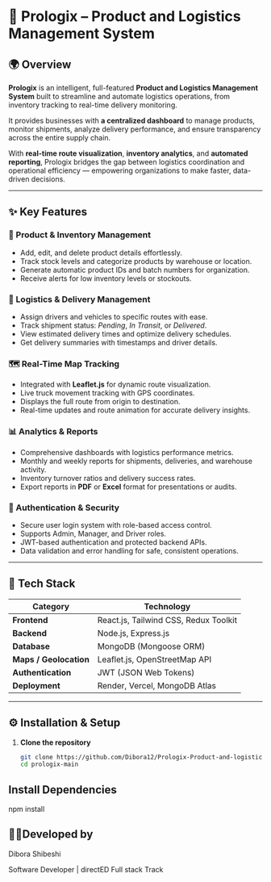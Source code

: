 # 🚚 **Prologix – Product and Logistics Management System**

## 🌍 **Overview**

**Prologix** is an intelligent, full-featured **Product and Logistics Management System** built to streamline and automate logistics operations, from inventory tracking to real-time delivery monitoring.  

It provides businesses with **a centralized dashboard** to manage products, monitor shipments, analyze delivery performance, and ensure transparency across the entire supply chain.  

With **real-time route visualization**, **inventory analytics**, and **automated reporting**, Prologix bridges the gap between logistics coordination and operational efficiency — empowering organizations to make faster, data-driven decisions.

---

## ✨ **Key Features**

### 🏢 Product & Inventory Management
- Add, edit, and delete product details effortlessly.  
- Track stock levels and categorize products by warehouse or location.  
- Generate automatic product IDs and batch numbers for organization.  
- Receive alerts for low inventory levels or stockouts.  

### 🚛 Logistics & Delivery Management
- Assign drivers and vehicles to specific routes with ease.  
- Track shipment status: *Pending*, *In Transit*, or *Delivered*.  
- View estimated delivery times and optimize delivery schedules.  
- Get delivery summaries with timestamps and driver details.  

### 🗺️ Real-Time Map Tracking
- Integrated with **Leaflet.js** for dynamic route visualization.  
- Live truck movement tracking with GPS coordinates.  
- Displays the full route from origin to destination.  
- Real-time updates and route animation for accurate delivery insights.  

### 📊 Analytics & Reports
- Comprehensive dashboards with logistics performance metrics.  
- Monthly and weekly reports for shipments, deliveries, and warehouse activity.  
- Inventory turnover ratios and delivery success rates.  
- Export reports in **PDF** or **Excel** format for presentations or audits.  

### 🔐 Authentication & Security
- Secure user login system with role-based access control.  
- Supports Admin, Manager, and Driver roles.  
- JWT-based authentication and protected backend APIs.  
- Data validation and error handling for safe, consistent operations.  

---

## 🧠 **Tech Stack**

| Category | Technology |
|-----------|-------------|
| **Frontend** | React.js, Tailwind CSS, Redux Toolkit |
| **Backend** | Node.js, Express.js |
| **Database** | MongoDB (Mongoose ORM) |
| **Maps / Geolocation** | Leaflet.js, OpenStreetMap API |
| **Authentication** | JWT (JSON Web Tokens) |
| **Deployment** | Render, Vercel, MongoDB Atlas |

---

## ⚙️ **Installation & Setup**

1. **Clone the repository**
   ```bash
   git clone https://github.com/Dibora12/Prologix-Product-and-logistics-management-system.git
   cd prologix-main
##  **Install Dependencies**
npm install

##   👩‍💻Developed by
Dibora Shibeshi

Software Developer | directED Full stack Track
